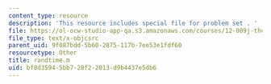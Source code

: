 ```yaml
---
content_type: resource
description: 'This resource includes special file for problem set . '
file: https://ol-ocw-studio-app-qa.s3.amazonaws.com/courses/12-009j-theoretical-environmental-analysis-spring-2015/bf8d35945bb728f22013d9b4437e5db6_randtime.m
file_type: text/x-objcsrc
parent_uid: 9f087bdd-5b60-2875-117b-7ee53e1fdf60
resourcetype: Other
title: randtime.m
uid: bf8d3594-5bb7-28f2-2013-d9b4437e5db6
---
```

